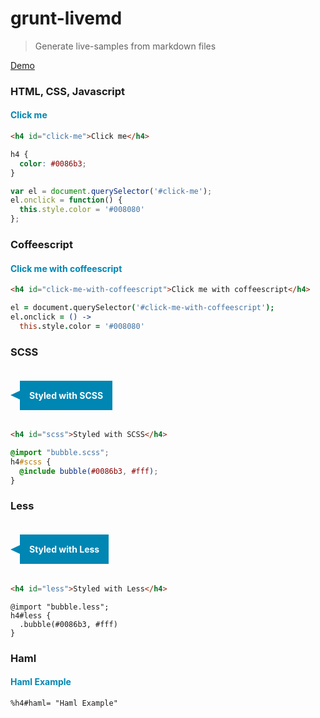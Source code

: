 # grunt-livemd
> Generate live-samples from markdown files

[Demo](http://benignware.github.io/grunt-livemd)

### HTML, CSS, Javascript

<div class="highlight-example">
<h4 id="click-me">Click me</h4>
</div>


```html
<h4 id="click-me">Click me</h4>
```



<style>
div.highlight-example h4 {
  color: #0086b3;
}
</style>


```css
h4 {
  color: #0086b3;
}
```



<script>
try { var el = document.querySelector('#click-me');
el.onclick = function() {
  this.style.color = '#008080'
};} catch (e) {}
</script>


```js
var el = document.querySelector('#click-me');
el.onclick = function() {
  this.style.color = '#008080'
};
```



### Coffeescript

<div class="highlight-example">
<h4 id="click-me-with-coffeescript">Click me with coffeescript</h4>
</div>


```html
<h4 id="click-me-with-coffeescript">Click me with coffeescript</h4>
```



<script>
try { (function() {
  var el;

  el = document.querySelector('#click-me-with-coffeescript');

  el.onclick = function() {
    return this.style.color = '#008080';
  };

}).call(this);
} catch (e) {}
</script>


```coffeescript
el = document.querySelector('#click-me-with-coffeescript');
el.onclick = () ->
  this.style.color = '#008080'
```



### SCSS

<div class="highlight-example">
<h4 id="scss">Styled with SCSS</h4>
</div>


```html
<h4 id="scss">Styled with SCSS</h4>
```



<style>
div.highlight-example h4#scss {
  background: #0086b3;
  display: inline-block;
  padding: 15px;
  position: relative;
  margin-left: 15px;
  color: #fff;
}

div.highlight-example h4#scss:before {
  content: '';
  position: absolute;
  left: -15px;
  top: 50%;
  transform: translateY(-50%);
  -webkit-transform: translateY(-50%);
  border-top: 7.5px solid transparent;
  border-right: 15px solid #0086b3;
  border-bottom: 7.5px solid transparent;
}
</style>


```scss
@import "bubble.scss";
h4#scss {
  @include bubble(#0086b3, #fff);
}
```



### Less

<div class="highlight-example">
<h4 id="less">Styled with Less</h4>
</div>


```html
<h4 id="less">Styled with Less</h4>
```



<style>
div.highlight-example h4#less {
  background: #0086b3;
  display: inline-block;
  padding: 15px;
  position: relative;
  margin-left: 15px;
  color: #fff;
}

div.highlight-example h4#less:before {
  content: '';
  position: absolute;
  left: -15px;
  top: 50%;
  transform: translateY(-50%);
  -webkit-transform: translateY(-50%);
  border-top: 7.5px solid transparent;
  border-right: 15px solid #0086b3;
  border-bottom: 7.5px solid transparent;
}
</style>


```less
@import "bubble.less";
h4#less {
  .bubble(#0086b3, #fff)
}
```




### Haml

<div class="highlight-example">

<h4 id="haml">Haml Example</h4>
</div>


```haml
%h4#haml= "Haml Example"
```


